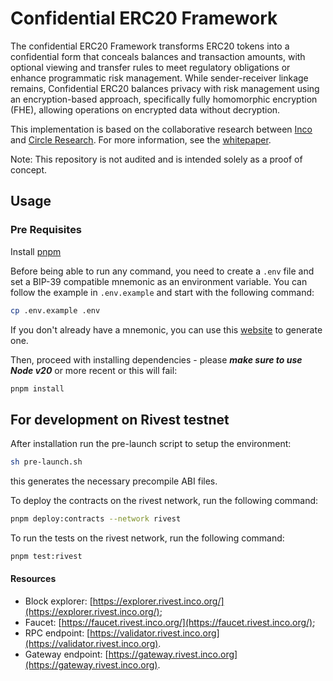 # Confidential ERC20 Framework
The confidential ERC20 Framework transforms ERC20 tokens into a confidential form that conceals balances and transaction amounts, with optional viewing and transfer rules to meet regulatory obligations or enhance programmatic risk management. While sender-receiver linkage remains, Confidential ERC20 balances privacy with risk management using an encryption-based approach, specifically fully homomorphic encryption (FHE), allowing operations on encrypted data without decryption.

This implementation is based on the collaborative research between [Inco](https://www.inco.org/) and [Circle Research](https://www.circle.com/en/circle-research). For more information, see the [whitepaper](https://github.com/Inco-fhevm/confidential-erc20-framework/blob/main/whitepaper.pdf).

Note: This repository is not audited and is intended solely as a proof of concept.

## Usage

### Pre Requisites

Install [pnpm](https://pnpm.io/installation)

Before being able to run any command, you need to create a `.env` file and set a BIP-39 compatible mnemonic as an
environment variable. You can follow the example in `.env.example` and start with the following command:

```sh
cp .env.example .env
```

If you don't already have a mnemonic, you can use this [website](https://iancoleman.io/bip39/) to generate one.

Then, proceed with installing dependencies - please **_make sure to use Node v20_** or more recent or this will fail:

```sh
pnpm install
```

## For development on Rivest testnet

After installation run the pre-launch script to setup the environment:

```sh
sh pre-launch.sh
```
this generates the necessary precompile ABI files.

To deploy the contracts on the rivest network, run the following command:

```sh
pnpm deploy:contracts --network rivest
```
To run the tests on the rivest network, run the following command:

```sh
pnpm test:rivest
```
#### Resources

- Block explorer: [https://explorer.rivest.inco.org/](https://explorer.rivest.inco.org/);
- Faucet: [https://faucet.rivest.inco.org/](https://faucet.rivest.inco.org/);
- RPC endpoint: [https://validator.rivest.inco.org](https://validator.rivest.inco.org).
- Gateway endpoint: [https://gateway.rivest.inco.org](https://gateway.rivest.inco.org).
